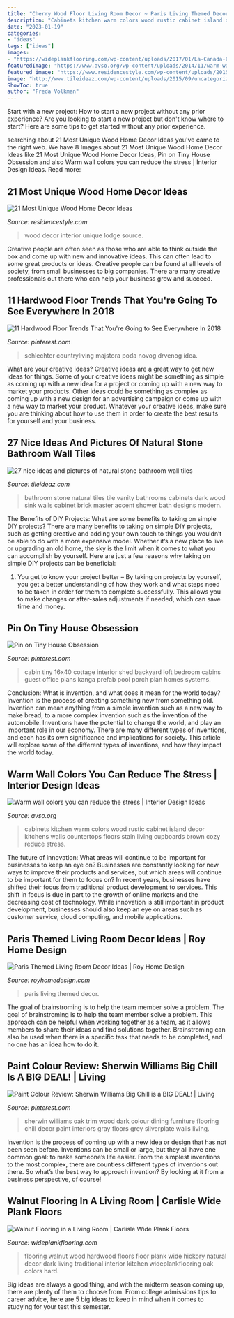 ```yaml
---
title: "Cherry Wood Floor Living Room Decor ~ Paris Living Themed Decor"
description: "Cabinets kitchen warm colors wood rustic cabinet island decor kitchens walls countertops floors stain living cupboards brown cozy reduce stress"
date: "2023-01-19"
categories:
- "ideas"
tags: ["ideas"]
images:
- "https://wideplankflooring.com/wp-content/uploads/2017/01/La-Canada-California-Walnut-Amber-Radiant-Heat-7.jpg"
featuredImage: "https://www.avso.org/wp-content/uploads/2014/11/warm-wall-colors-you-can-reduce-the-stress-1415179071.jpg"
featured_image: "https://www.residencestyle.com/wp-content/uploads/2015/02/Sun-Valley-Family-Lodge-Wood-Interior.jpg"
image: "http://www.tileideaz.com/wp-content/uploads/2015/09/uncategorized-amazing-natural-stone-bathroom-accessories-natural-stone-bathroom-accessories-natural-stone-bathroom-accessories-natural-stone-bathroom-wall-natural-stone-bathroom-wall-tile-murals.jpg"
ShowToc: true
author: "Freda Volkman"
---
```



Start with a new project: How to start a new project without any prior experience?
Are you looking to start a new project but don't know where to start? Here are some tips to get started without any prior experience.

	

		
searching about 21 Most Unique Wood Home Decor Ideas you've came to the right web. We have 8 Images about 21 Most Unique Wood Home Decor Ideas like 21 Most Unique Wood Home Decor Ideas, Pin on Tiny House Obsession and also Warm wall colors you can reduce the stress | Interior Design Ideas. Read more:
		
    
## 21 Most Unique Wood Home Decor Ideas

<img loading=lazy src="https://www.residencestyle.com/wp-content/uploads/2015/02/Sun-Valley-Family-Lodge-Wood-Interior.jpg" onerror="this.onerror=null;this.src='https://tse4.mm.bing.net/th?id=OIP.PN6HXoopO7nFsj1Ym7srnQHaLH&amp;pid=15.1';" alt="21 Most Unique Wood Home Decor Ideas">

_Source: residencestyle.com_

>wood decor interior unique lodge source. 

	

Creative people are often seen as those who are able to think outside the box and come up with new and innovative ideas. This can often lead to some great products or ideas. Creative people can be found at all levels of society, from small businesses to big companies. There are many creative professionals out there who can help your business grow and succeed.

    
## 11 Hardwood Floor Trends That You&#039;re Going To See Everywhere In 2018

<img loading=lazy src="https://i.pinimg.com/736x/95/fc/5c/95fc5cb29e6819290e53897dde05b4a3.jpg" onerror="this.onerror=null;this.src='https://tse4.mm.bing.net/th?id=OIP.iBpbVFqKvlmYP80OgezNugHaLH&amp;pid=15.1';" alt="11 Hardwood Floor Trends That You&#039;re Going to See Everywhere In 2018">

_Source: pinterest.com_

>schlechter countryliving majstora poda novog drvenog idea. 

	

What are your creative ideas?
Creative ideas are a great way to get new ideas for things. Some of your creative ideas might be something as simple as coming up with a new idea for a project or coming up with a new way to market your products. Other ideas could be something as complex as coming up with a new design for an advertising campaign or come up with a new way to market your product. Whatever your creative ideas, make sure you are thinking about how to use them in order to create the best results for yourself and your business.

    
## 27 Nice Ideas And Pictures Of Natural Stone Bathroom Wall Tiles

<img loading=lazy src="http://www.tileideaz.com/wp-content/uploads/2015/09/uncategorized-amazing-natural-stone-bathroom-accessories-natural-stone-bathroom-accessories-natural-stone-bathroom-accessories-natural-stone-bathroom-wall-natural-stone-bathroom-wall-tile-murals.jpg" onerror="this.onerror=null;this.src='https://tse1.mm.bing.net/th?id=OIP.xEBL6ZWDmGbv0J77p601-wHaK6&amp;pid=15.1';" alt="27 nice ideas and pictures of natural stone bathroom wall tiles">

_Source: tileideaz.com_

>bathroom stone natural tiles tile vanity bathrooms cabinets dark wood sink walls cabinet brick master accent shower bath designs modern. 

	

The Benefits of DIY Projects: What are some benefits to taking on simple DIY projects?
There are many benefits to taking on simple DIY projects, such as getting creative and adding your own touch to things you wouldn’t be able to do with a more expensive model. Whether it’s a new place to live or upgrading an old home, the sky is the limit when it comes to what you can accomplish by yourself. Here are just a few reasons why taking on simple DIY projects can be beneficial: 
1. You get to know your project better – By taking on projects by yourself, you get a better understanding of how they work and what steps need to be taken in order for them to complete successfully. This allows you to make changes or after-sales adjustments if needed, which can save time and money. 


    
## Pin On Tiny House Obsession

<img loading=lazy src="https://i.pinimg.com/736x/87/7f/18/877f18d1031a4fd287b85a8b136ad597--backyard-house-backyard-office.jpg" onerror="this.onerror=null;this.src='https://tse4.mm.bing.net/th?id=OIP.BCK8EEaZk29QFOTNOf0X3QHaLJ&amp;pid=15.1';" alt="Pin on Tiny House Obsession">

_Source: pinterest.com_

>cabin tiny 16x40 cottage interior shed backyard loft bedroom cabins guest office plans kanga prefab pool porch plan homes systems. 

	

Conclusion: What is invention, and what does it mean for the world today?
Invention is the process of creating something new from something old. Invention can mean anything from a simple invention such as a new way to make bread, to a more complex invention such as the invention of the automobile. Inventions have the potential to change the world, and play an important role in our economy. There are many different types of inventions, and each has its own significance and implications for society. This article will explore some of the different types of inventions, and how they impact the world today.

    
## Warm Wall Colors You Can Reduce The Stress | Interior Design Ideas

<img loading=lazy src="https://www.avso.org/wp-content/uploads/2014/11/warm-wall-colors-you-can-reduce-the-stress-1415179071.jpg" onerror="this.onerror=null;this.src='https://tse4.mm.bing.net/th?id=OIP.tt86A4lJB7okXtDici_bGwHaJ6&amp;pid=15.1';" alt="Warm wall colors you can reduce the stress | Interior Design Ideas">

_Source: avso.org_

>cabinets kitchen warm colors wood rustic cabinet island decor kitchens walls countertops floors stain living cupboards brown cozy reduce stress. 

	

The future of innovation: What areas will continue to be important for businesses to keep an eye on?
Businesses are constantly looking for new ways to improve their products and services, but which areas will continue to be important for them to focus on? In recent years, businesses have shifted their focus from traditional product development to services. This shift in focus is due in part to the growth of online markets and the decreasing cost of technology. While innovation is still important in product development, businesses should also keep an eye on areas such as customer service, cloud computing, and mobile applications.

    
## Paris Themed Living Room Decor Ideas | Roy Home Design

<img loading=lazy src="http://www.royhomedesign.com/wp-content/uploads/2017/08/paris-themed-living-room-27.jpg" onerror="this.onerror=null;this.src='https://tse3.mm.bing.net/th?id=OIP.eMdrxxCd2h6VrsCtMLxO3gHaLH&amp;pid=15.1';" alt="Paris Themed Living Room Decor Ideas | Roy Home Design">

_Source: royhomedesign.com_

>paris living themed decor. 

	

The goal of brainstroming is to help the team member solve a problem.
The goal of brainstroming is to help the team member solve a problem. This approach can be helpful when working together as a team, as it allows members to share their ideas and find solutions together. Brainstroming can also be used when there is a specific task that needs to be completed, and no one has an idea how to do it.

    
## Paint Colour Review: Sherwin Williams Big Chill Is A BIG DEAL! | Living

<img loading=lazy src="https://i.pinimg.com/736x/c5/c4/ca/c5c4caf06ecd3ecd3ba862e62eb7fff3.jpg" onerror="this.onerror=null;this.src='https://tse3.mm.bing.net/th?id=OIP.jkQzAQPxirB2_wX7lSYKnAAAAA&amp;pid=15.1';" alt="Paint Colour Review: Sherwin Williams Big Chill is a BIG DEAL! | Living">

_Source: pinterest.com_

>sherwin williams oak trim wood dark colour dining furniture flooring chill decor paint interiors gray floors grey silverplate walls living. 

	

Invention is the process of coming up with a new idea or design that has not been seen before. Inventions can be small or large, but they all have one common goal: to make someone’s life easier. From the simplest inventions to the most complex, there are countless different types of inventions out there. So what’s the best way to approach invention? By looking at it from a business perspective, of course!

    
## Walnut Flooring In A Living Room | Carlisle Wide Plank Floors

<img loading=lazy src="https://wideplankflooring.com/wp-content/uploads/2017/01/La-Canada-California-Walnut-Amber-Radiant-Heat-7.jpg" onerror="this.onerror=null;this.src='https://tse4.mm.bing.net/th?id=OIP.Co1A_z2BjGAMM3YMVMO_PgHaLI&amp;pid=15.1';" alt="Walnut Flooring in a Living Room | Carlisle Wide Plank Floors">

_Source: wideplankflooring.com_

>flooring walnut wood hardwood floors floor plank wide hickory natural decor dark living traditional interior kitchen wideplankflooring oak colors hard. 

	

Big ideas are always a good thing, and with the midterm season coming up, there are plenty of them to choose from. From college admissions tips to career advice, here are 5 big ideas to keep in mind when it comes to studying for your test this semester.


